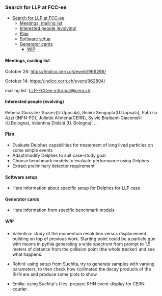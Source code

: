 ### Search for LLP at FCC-ee 

- [Search for LLP at FCC-ee](#search-for-llp-at-fcc-ee)
  * [Meetings, mailing list](#meetings--mailing-list)
  * [Interested people (evolving)](#interested-people--evolving-)
  * [Plan](#plan)
  * [Software setup](#software-setup)
  * [Generator cards](#generator-cards)
    + [WIP](#wip)


#### Meetings, mailing list
October 28: https://indico.cern.ch/event/966266/

October 14: https://indico.cern.ch/event/962804/

mailing list: LLP-FCCee-informal@cern.ch

#### Interested people (evolving)
Rebeca Gonzalez Suarez(U.Uppsala), Rohini Sengupta(U.Uppsala), Patrizia Azzi (INFN-PD), Juliette Alimena(CERN), 
Sylvie Braibant-Giacomelli (U.Bologna), Valentina Diolaiti (U. Bologna), ...

#### Plan
- Evaluate Delphes capabilities for treatement of long lived particles on some simple events
- Adapt/modify Delphes to suit case-study goal
- Choose benchmark models to evaluate performance using Delphes 
- Extract preliminary detector requirement 

#### Software setup 

- Here information about specific setup for Delphes for LLP case 

#### Generator cards 

- Here information from specific benchmark models 

##### WIP
  - Valentina: study of the momentum resolution versus displacement building on top of previous work. Starting point could be a particle gun with muons in pythia generating a wide spectrum from prompt to 1,5 meters of distance from the collision point (the whole tracker) and see what happens.
  
 - Rohini: using setup from Suchita, try to generate samples with varying parameters, to then check how collimated the decay products of the RHN are and produce some plots to show. 
 
 - Emilia: using Suchita's files, prepare RHN event-display for CERN courier.
 
 

